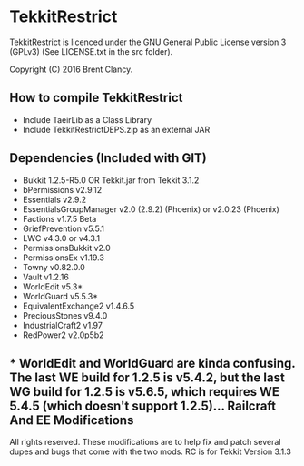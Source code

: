 TekkitRestrict
==============

TekkitRestrict is licenced under the GNU General Public License version 3 (GPLv3) (See LICENSE.txt in the src folder).

Copyright (C) 2016 Brent Clancy.


How to compile TekkitRestrict
--
- Include TaeirLib as a Class Library
- Include TekkitRestrictDEPS.zip as an external JAR



Dependencies (Included with GIT)
--
- Bukkit 1.2.5-R5.0 OR Tekkit.jar from Tekkit 3.1.2
- bPermissions v2.9.12
- Essentials v2.9.2
- EssentialsGroupManager v2.0 (2.9.2) (Phoenix) or v2.0.23 (Phoenix)
- Factions v1.7.5 Beta
- GriefPrevention v5.5.1
- LWC v4.3.0 or v4.3.1
- PermissionsBukkit v2.0
- PermissionsEx v1.19.3
- Towny v0.82.0.0
- Vault v1.2.16
- WorldEdit v5.3*
- WorldGuard v5.5.3*
- EquivalentExchange2 v1.4.6.5
- PreciousStones v9.4.0
- IndustrialCraft2 v1.97
- RedPower2 v2.0p5b2

\* WorldEdit and WorldGuard are kinda confusing. The last WE build for 1.2.5 is v5.4.2, but the last WG build for 1.2.5 is v5.6.5, which requires WE 5.4.5 (which doesn't support 1.2.5)...
Railcraft And EE Modifications
--
All rights reserved.
These modifications are to help fix and patch several dupes and bugs that come with the two mods.
RC is for Tekkit Version 3.1.3
